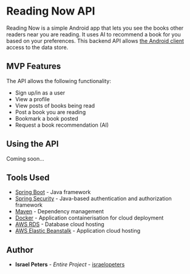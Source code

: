# Reading Now API
Reading Now is a simple Android app that lets you see the books other readers near you are reading. It uses AI to recommend a book for you based on your preferences. 
This backend API allows [the Android client](https://github.com/israelopeters/readingnow-frontend) access to the data store.

## MVP Features
The API allows the following functionality:

- Sign up/in as a user
- View a profile
- View posts of books being read
- Post a book you are reading
- Bookmark a book posted
- Request a book recommendation (AI)

## Using the API
Coming soon...

## Tools Used
* [Spring Boot](https://spring.io/projects/spring-boot) - Java framework
* [Spring Security](https://spring.io/projects/spring-security) - Java-based authentication and authorization framework
* [Maven](https://maven.apache.org/) - Dependency management
* [Docker](https://www.docker.com/) - Application containerisation for cloud deployment
* [AWS RDS](https://aws.amazon.com/rds/) - Database cloud hosting
* [AWS Elastic Beanstalk](https://aws.amazon.com/elasticbeanstalk/) - Application cloud hosting

## Author

* **Israel Peters** - *Entire Project* - [israelopeters](https://github.com/israelopeters)

